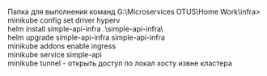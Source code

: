 Папка для выполнения команд G:\Microservices OTUS\Home Work\infra> <br />
minikube config set driver hyperv <br />
helm install simple-api-infra .\simple-api-infra\ <br />
helm upgrade simple-api-infra simple-api-infra <br />
minikube addons enable ingress <br />
minikube service simple-api <br />
minikube tunnel - открыть доступ по локал хосту извне кластера <br />